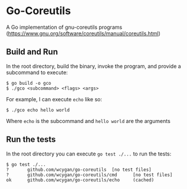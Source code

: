 # Go-Coreutils

A Go implementation of gnu-coreutils programs (https://www.gnu.org/software/coreutils/manual/coreutils.html)

## Build and Run

In the root directory, build the binary, invoke the program, and provide a subcommand to execute:

```
$ go build -o gco
$ ./gco <subcommand> <flags> <args>
```

For example, I can execute `echo` like so:

```
$ ./gco echo hello world
```

Where `echo` is the subcommand and `hello world` are the arguments


## Run the tests

In the root directory you can execute `go test ./...` to run the tests:

```
$ go test ./...
?       github.com/wcygan/go-coreutils  [no test files]
?       github.com/wcygan/go-coreutils/cmd      [no test files]
ok      github.com/wcygan/go-coreutils/echo     (cached)
```